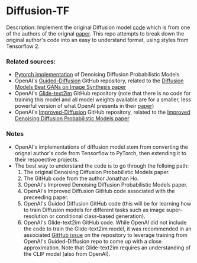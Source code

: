 # Diffusion-TF

Description: Implement the original Diffusion model [code](https://github.com/hojonathanho/diffusion) which is from one of the authors of the orignal [paper](https://arxiv.org/pdf/2006.11239.pdf). This repo attempts to break down the original author's code into an easy to understand format, using styles from Tensorflow 2.


### Related sources:

 - [Pytorch implementation](https://github.com/abarankab/DDPM) of Denoising Diffusion Probabilistic Models
 - OpenAI's [Guided-Diffusion](https://github.com/openai/guided-diffusion) GitHub repository, related to the [Diffusion Models Beat GANs on Image Synthesis paper](https://arxiv.org/pdf/2105.05233.pdf)
 - OpenAI's [Glide-text2im](https://github.com/openai/glide-text2im) GitHub repository (note that there is no code for training this model and all model weights available are for a smaller, less powerful version of what OpenAI presents in their [paper](https://arxiv.org/pdf/2112.10741.pdf))
 - OpenAI's [Improved-Diffusion](https://github.com/openai/improved-diffusion) GitHub repository, related to the [Improved Denoising Diffusion Probabilistic Models paper](https://arxiv.org/pdf/2102.09672.pdf)


### Notes

 - OpenAI's implementations of diffusion model stem from converting the orignal author's code from Tensorflow to PyTorch, then extending it to their respoective projects.
 - The best way to understand the code is to go through the folloing path:
    1) The original Denoising Diffusion Probabilistic Models paper.
    2) The GitHub code from the author Jonathan Ho.
    3) OpenAI's Improved Denoising Diffusion Probabilistic Models paper.
    4) OpenAI's Improved Diffusion GitHub code associated with the preceeding paper.
    5) OpenAI's Guided Diffusion GitHub code (this will be for learning how to train Diffusion models for different tasks such as image super-resolution or conditional class-based generation).
    6) OpenAI's Glide-text2im GitHub code. While OpenAI did not include the code to train the Glide-text2im model, it was recommended in an associated [GitHub issue](https://github.com/openai/glide-text2im/issues/7) on the repository to leverage training from OpenAI's Guided-Diffusion repo to come up with a close approximation. Note that Glide-text2im requires an understanding of the CLIP model (also from OpenAI).